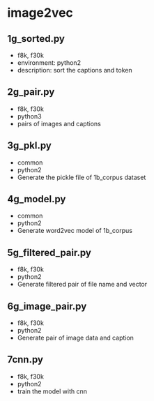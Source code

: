 # image2vec

## 1g_sorted.py
* f8k, f30k
* environment: python2
* description: sort the captions and token

## 2g_pair.py
* f8k, f30k
* python3
* pairs of images and captions

## 3g_pkl.py
* common
* python2
* Generate the pickle file of 1b_corpus dataset

## 4g_model.py
* common
* python2
* Generate word2vec model of 1b_corpus

## 5g_filtered_pair.py
* f8k, f30k
* python2
* Generate filtered pair of file name and vector

## 6g_image_pair.py
* f8k, f30k
* python2
* Generate pair of image data and caption

## 7cnn.py
* f8k, f30k
* python2
* train the model with cnn
